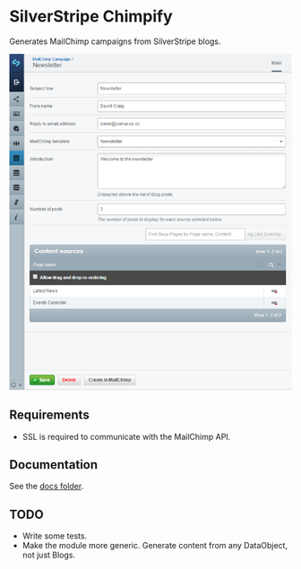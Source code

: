 # SilverStripe Chimpify

Generates MailChimp campaigns from SilverStripe blogs.

![Main view](docs/en/_images/modeladmin.png)

## Requirements

- SSL is required to communicate with the MailChimp API.

## Documentation

See the [docs folder](docs/en/index.md).

## TODO

- Write some tests.
- Make the module more generic. Generate content from any DataObject, not just Blogs.
